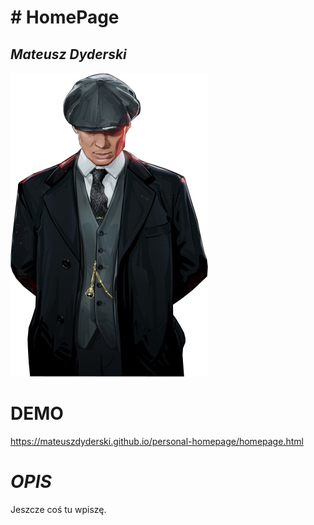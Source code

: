 ﻿# # **HomePage**


## *Mateusz Dyderski*
![Mateusz](https://github.com/MateuszDyderski/personal-homepage/blob/main/image/peakbl.png?raw=true)

# **DEMO**
https://mateuszdyderski.github.io/personal-homepage/homepage.html

# *OPIS*
Jeszcze coś tu wpiszę.
